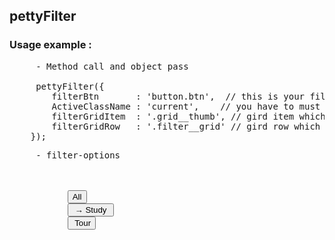 ## pettyFilter 
### Usage example :

<pre>
     - Method call and object pass
  
     pettyFilter({
        filterBtn       : 'button.btn',  // this is your filter button which is the get targated value
        ActiveClassName : 'current',    // you have to must use by class name
        filterGridItem  : '.grid__thumb', // gird item which is your filter item
        filterGridRow   : '.filter__grid' // gird row which is the parrent of  filter item or grid item
    });
</pre>



<pre>
     - filter-options
     
     <div class="filter-options">
           <button class="btn btn-primary current" data-target="*">All</button>
           <button class="btn btn-primary" data-target="A"> &#8594; Study </button>
           <button class="btn btn-primary"data-target="B"> Tour</button>
      </div>
</pre>



      
